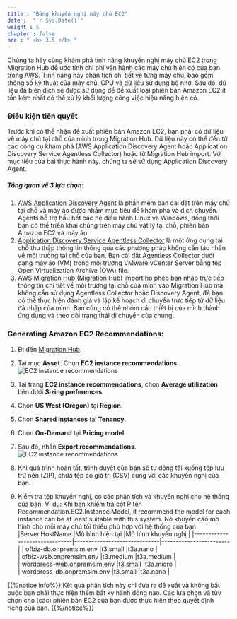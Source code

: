 ```yaml
---
title : "Bảng khuyến nghị máy chủ EC2"
date :  "`r Sys.Date()`" 
weight : 5 
chapter : false
pre : " <b> 3.5 </b> "
---
```


Chúng ta hãy cùng khám phá tính năng khuyến nghị máy chủ EC2 trong Migration Hub để ước tính chi phí vận hành các máy chủ hiện có của bạn trong AWS. Tính năng này phân tích chi tiết về từng máy chủ, bao gồm thông số kỹ thuật của máy chủ, CPU và dữ liệu sử dụng bộ nhớ. Sau đó, dữ liệu đã biên dịch sẽ được sử dụng để đề xuất loại phiên bản Amazon EC2 ít tốn kém nhất có thể xử lý khối lượng công việc hiệu năng hiện có.
### Điều kiện tiên quyết
Trước khi có thể nhận đề xuất phiên bản Amazon EC2, bạn phải có dữ liệu về máy chủ tại chỗ của mình trong Migration Hub. Dữ liệu này có thể đến từ các công cụ khám phá (AWS Application Discovery Agent hoặc Application Discovery Service Agentless Collector) hoặc từ Migration Hub import. Với mục tiêu của bài thực hành này. chúng ta sẽ sử dụng Application Discovery Agent.

##### Tổng quan về 3 lựa chọn:
1. [AWS Application Discovery Agent](https://docs.aws.amazon.com/application-discovery/latest/userguide/discovery-agent.html) là phần mềm bạn cài đặt trên máy chủ tại chỗ và máy ảo được nhắm mục tiêu để khám phá và dịch chuyển. Agents hỗ trợ hầu hết các hệ điều hành Linux và Windows, đồng thời bạn có thể triển khai chúng trên máy chủ vật lý tại chỗ, phiên bản Amazon EC2 và máy ảo.
2. [Application Discovery Service Agentless Collector](https://docs.aws.amazon.com/application-discovery/latest/userguide/agentless-collector.html) là một ứng dụng tại chỗ thu thập thông tin thông qua các phương pháp không cần tác nhân về môi trường tại chỗ của bạn. Bạn cài đặt Agentless Collector dưới dạng máy ảo (VM) trong môi trường VMware vCenter Server bằng tệp Open Virtualization Archive (OVA) file.
3. [AWS Migration Hub (Migration Hub) import](https://docs.aws.amazon.com/application-discovery/latest/userguide/discovery-import.html) ho phép bạn nhập trực tiếp thông tin chi tiết về môi trường tại chỗ của mình vào Migration Hub mà không cần sử dụng Agentless Collector hoặc Discovery Agent, để bạn có thể thực hiện đánh giá và lập kế hoạch di chuyển trực tiếp từ dữ liệu đã nhập của mình. Bạn cũng có thể nhóm các thiết bị của mình thành ứng dụng và theo dõi trạng thái di chuyển của chúng.

### Generating Amazon EC2 Recommendations:
1. Đi đến [Migration Hub](https://us-west-2.console.aws.amazon.com/migrationhub/home?region=us-west-2#/dashboard).
2. Tại mục **Asset**. Chọn **EC2 instance recommendations** .
![EC2 instance recommendations](../../../images/3.discoveryexistinginfra/3.5ec2recommendation/3.5.1ec2recommendation.png?width=90pc)
3. Tại trang  **EC2 instance recommendations**, chọn **Average utilization** bên dưới **Sizing preferences**.
4. Chọn **US West (Oregon)** tại **Region**.
5. Chọn **Shared instances** tại **Tenancy**.
6. Chọn **On-Demand** tại **Pricing model**.
7. Sau đó, nhấn **Export recommendations**.
![EC2 instance recommendations](../../../images/3.discoveryexistinginfra/3.5ec2recommendation/3.5.2ec2recommendation.png?width=90pc)

8. Khi quá trình hoàn tất, trình duyệt của bạn sẽ tự động tải xuống tệp lưu trữ nén (ZIP), chứa tệp có giá trị (CSV) cùng với các khuyến nghị của bạn.
9. Kiểm tra tệp khuyến nghị, có các phân tích và khuyến nghị cho hệ thống của bạn. Ví dụ: Khi bạn khiểm tra cột P tên Recommendation.EC2.Instance.Model, it recommend the model for each instance can be at least suitable with this system.  Nó khuyến cáo mô hình cho mỗi máy chủ tối thiểu phù hợp với hệ thống của bạn
|Server.HostName                |Mô hình hiện tại              |Mô hình khuyến nghị     |
|-------------------------------|------------------------------|------------------------|
| ofbiz-db.onpremsim.env        |t3.small                      |t3a.nano                |      
| ofbiz-web.onpremsim.env       |t3.medium                     |t3a.medium              |      
| wordpress-web.onpremsim.env   |t3.small                      |t3a.micro               |      
| wordpress-db.onpremsim.env    |t3.small                      |t3a.nano                |      

 {{%notice info%}}
Kết quả phân tích này chỉ đưa ra đề xuất và không bắt buộc bạn phải thực hiện thêm bất kỳ hành động nào. Các lựa chọn và tùy chọn cho (các) phiên bản EC2 của bạn được thực hiện theo quyết định riêng của bạn.
{{%/notice%}}
